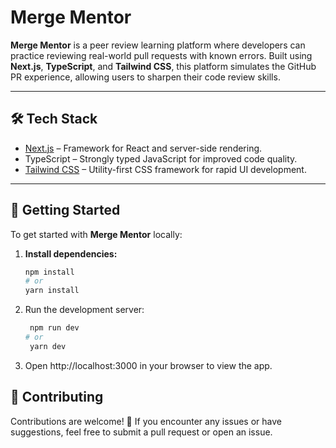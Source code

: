 # Merge Mentor

**Merge Mentor** is a peer review learning platform where developers can practice reviewing real-world pull requests with known errors. Built using **Next.js**, **TypeScript**, and **Tailwind CSS**, this platform simulates the GitHub PR experience, allowing users to sharpen their code review skills.

---

## 🛠️ **Tech Stack**

- [Next.js](https://nextjs.org) – Framework for React and server-side rendering.
- TypeScript – Strongly typed JavaScript for improved code quality.
- [Tailwind CSS](https://tailwindcss.com/) – Utility-first CSS framework for rapid UI development.

---

## 🚀 **Getting Started**

To get started with **Merge Mentor** locally:

1. **Install dependencies:**

   ```bash
   npm install
   # or
   yarn install


2. Run the development server:

   ```bash
    npm run dev
   # or
    yarn dev

3. Open http://localhost:3000 in your browser to view the app.

## 📝 **Contributing**
Contributions are welcome! 🎉
If you encounter any issues or have suggestions, feel free to submit a pull request or open an issue.

